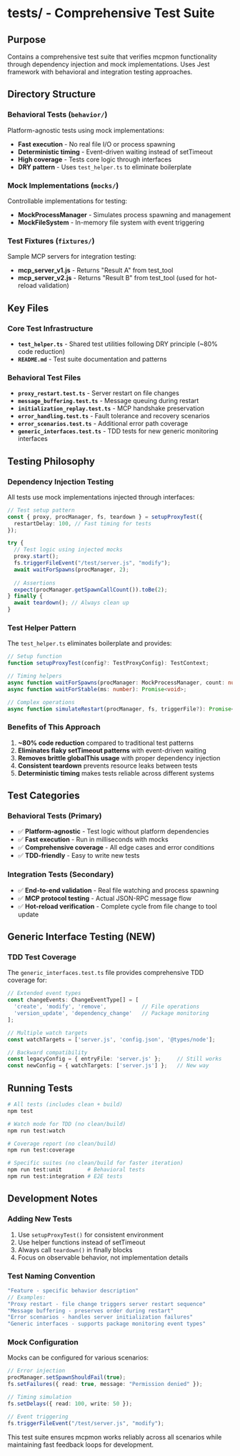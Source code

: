 # tests/ - Comprehensive Test Suite

## Purpose
Contains a comprehensive test suite that verifies mcpmon functionality through dependency injection and mock implementations. Uses Jest framework with behavioral and integration testing approaches.

## Directory Structure

### Behavioral Tests (`behavior/`)
Platform-agnostic tests using mock implementations:
- **Fast execution** - No real file I/O or process spawning
- **Deterministic timing** - Event-driven waiting instead of setTimeout
- **High coverage** - Tests core logic through interfaces
- **DRY pattern** - Uses `test_helper.ts` to eliminate boilerplate

### Mock Implementations (`mocks/`)
Controllable implementations for testing:
- **MockProcessManager** - Simulates process spawning and management
- **MockFileSystem** - In-memory file system with event triggering

### Test Fixtures (`fixtures/`)
Sample MCP servers for integration testing:
- **mcp_server_v1.js** - Returns "Result A" from test_tool
- **mcp_server_v2.js** - Returns "Result B" from test_tool (used for hot-reload validation)

## Key Files

### Core Test Infrastructure
- **`test_helper.ts`** - Shared test utilities following DRY principle (~80% code reduction)
- **`README.md`** - Test suite documentation and patterns

### Behavioral Test Files
- **`proxy_restart.test.ts`** - Server restart on file changes
- **`message_buffering.test.ts`** - Message queuing during restart
- **`initialization_replay.test.ts`** - MCP handshake preservation
- **`error_handling.test.ts`** - Fault tolerance and recovery scenarios
- **`error_scenarios.test.ts`** - Additional error path coverage
- **`generic_interfaces.test.ts`** - TDD tests for new generic monitoring interfaces

## Testing Philosophy

### Dependency Injection Testing
All tests use mock implementations injected through interfaces:

```typescript
// Test setup pattern
const { proxy, procManager, fs, teardown } = setupProxyTest({
  restartDelay: 100, // Fast timing for tests
});

try {
  // Test logic using injected mocks
  proxy.start();
  fs.triggerFileEvent("/test/server.js", "modify");
  await waitForSpawns(procManager, 2);
  
  // Assertions
  expect(procManager.getSpawnCallCount()).toBe(2);
} finally {
  await teardown(); // Always clean up
}
```

### Test Helper Pattern
The `test_helper.ts` eliminates boilerplate and provides:

```typescript
// Setup function
function setupProxyTest(config?: TestProxyConfig): TestContext;

// Timing helpers  
async function waitForSpawns(procManager: MockProcessManager, count: number): Promise<void>;
async function waitForStable(ms: number): Promise<void>;

// Complex operations
async function simulateRestart(procManager, fs, triggerFile?): Promise<void>;
```

### Benefits of This Approach
1. **~80% code reduction** compared to traditional test patterns
2. **Eliminates flaky setTimeout patterns** with event-driven waiting
3. **Removes brittle globalThis usage** with proper dependency injection
4. **Consistent teardown** prevents resource leaks between tests
5. **Deterministic timing** makes tests reliable across different systems

## Test Categories

### Behavioral Tests (Primary)
- ✅ **Platform-agnostic** - Test logic without platform dependencies
- ✅ **Fast execution** - Run in milliseconds with mocks
- ✅ **Comprehensive coverage** - All edge cases and error conditions
- ✅ **TDD-friendly** - Easy to write new tests

### Integration Tests (Secondary)
- ✅ **End-to-end validation** - Real file watching and process spawning
- ✅ **MCP protocol testing** - Actual JSON-RPC message flow
- ✅ **Hot-reload verification** - Complete cycle from file change to tool update

## Generic Interface Testing (NEW)

### TDD Test Coverage
The `generic_interfaces.test.ts` file provides comprehensive TDD coverage for:

```typescript
// Extended event types
const changeEvents: ChangeEventType[] = [
  'create', 'modify', 'remove',           // File operations
  'version_update', 'dependency_change'   // Package monitoring
];

// Multiple watch targets
const watchTargets = ['server.js', 'config.json', '@types/node'];

// Backward compatibility
const legacyConfig = { entryFile: 'server.js' };     // Still works
const newConfig = { watchTargets: ['server.js'] };   // New way
```

## Running Tests

```bash
# All tests (includes clean + build)
npm test

# Watch mode for TDD (no clean/build)
npm run test:watch

# Coverage report (no clean/build)
npm run test:coverage

# Specific suites (no clean/build for faster iteration)
npm run test:unit        # Behavioral tests
npm run test:integration # E2E tests
```

## Development Notes

### Adding New Tests
1. Use `setupProxyTest()` for consistent environment
2. Use helper functions instead of setTimeout
3. Always call `teardown()` in finally blocks
4. Focus on observable behavior, not implementation details

### Test Naming Convention
```typescript
"Feature - specific behavior description"
// Examples:
"Proxy restart - file change triggers server restart sequence"
"Message buffering - preserves order during restart"
"Error scenarios - handles server initialization failures"
"Generic interfaces - supports package monitoring event types"
```

### Mock Configuration
Mocks can be configured for various scenarios:
```typescript
// Error injection
procManager.setSpawnShouldFail(true);
fs.setFailures({ read: true, message: "Permission denied" });

// Timing simulation  
fs.setDelays({ read: 100, write: 50 });

// Event triggering
fs.triggerFileEvent("/test/server.js", "modify");
```

This test suite ensures mcpmon works reliably across all scenarios while maintaining fast feedback loops for development.
